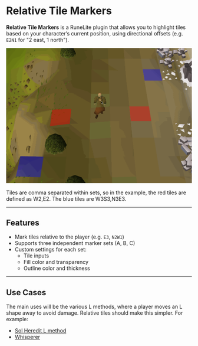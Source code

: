 # Relative Tile Markers

**Relative Tile Markers** is a RuneLite plugin that allows you to highlight tiles based on your character’s current position, using directional offsets (e.g. `E2N1` for "2 east, 1 north").

![Demo of Relative Tile Markers plugin](demo.gif)

Tiles are comma separated within sets, so in the example, the red tiles are defined as W2,E2. The blue tiles are W3S3,N3E3.

---

## Features

- Mark tiles relative to the player (e.g. `E3`, `N2W1`)
- Supports three independent marker sets (A, B, C)
- Custom settings for each set:
    - Tile inputs
    - Fill color and transparency
    - Outline color and thickness

---

## Use Cases
The main uses will be the various L methods, where a player moves an L shape away to avoid damage. Relative tiles should make this simpler.
For example:
- [Sol Heredit L method](https://www.youtube.com/watch?v=DUfBewpVk1s)
- [Whisperer](https://www.youtube.com/watch?v=TE8Szz5I_xs)
